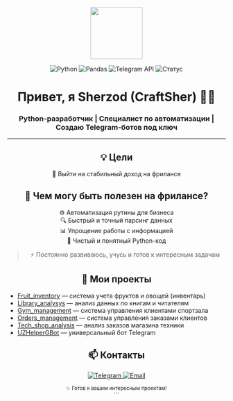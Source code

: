 <div id="header" align="center">
  <img src="https://media.giphy.com/media/KAq5w47R9rmTuvWOWa/giphy.gif" width="120"/>
  
  ![Python](https://img.shields.io/badge/Python-3776AB?style=flat&logo=python&logoColor=white)
  ![Pandas](https://img.shields.io/badge/Pandas-150458?style=flat&logo=pandas&logoColor=white)
  ![Telegram API](https://img.shields.io/badge/Telegram_Bots-26A5E4?style=flat&logo=telegram&logoColor=white)
  ![Статус](https://img.shields.io/badge/Доступен_для_проектов-00CC00?style=flat)
</div>

<h1 align="center">
  Привет, я Sherzod (CraftSher) 👨‍💻
</h1>

<h3 align="center">
  Python-разработчик | Специалист по автоматизации | Создаю Telegram-ботов под ключ
</h3>

---

<div align="center">

  <h2>💡 Цели</h2>

  <ul style="list-style-type:none; padding:0;">
    <li>💼 Выйти на стабильный доход на фрилансе</li>
  </ul>

  <h2>🧭 Чем могу быть полезен на фрилансе?</h2>

  <ul style="list-style-type:none; padding:0;">
    <li>⚙️ Автоматизация рутины для бизнеса</li>
    <li>🔍 Быстрый и точный парсинг данных</li>
    <li>📊 Упрощение работы с информацией</li>
    <li>🐍 Чистый и понятный Python-код</li>
  </ul>

  <blockquote>
    ⚡ Постоянно развиваюсь, учусь и готов к интересным задачам
  </blockquote>

  <h2>🚀 Мои проекты</h2>
  
  <ul style="text-align:left; max-width:600px; margin:auto;">
    <li><a href="https://github.com/CraftSher/Fruit_inventory">Fruit_inventory</a> — система учета фруктов и овощей (инвентарь)</li>
    <li><a href="https://github.com/CraftSher/Library_analysys">Library_analysys</a> — анализ данных по книгам и читателям</li>
    <li><a href="https://github.com/CraftSher/Gym_management">Gym_management</a> — система управления клиентами спортзала</li>
    <li><a href="https://github.com/CraftSher/Orders_management">Orders_management</a> — система управления заказами клиентов</li>
    <li><a href="https://github.com/CraftSher/Tech_shop_analysis">Tech_shop_analysis</a> — анализ заказов магазина техники</li>
    <li><a href="https://github.com/CraftSher/UZHelperGBot">UZHelperGBot</a> — универсальный бот Telegram</li>
  </ul>

  <h2>📫 Контакты</h2>
<p align="center"> <a href="https://t.me/clever_blok"> <img src="https://img.shields.io/badge/Telegram-Написать_мне-2CA5E0?style=for-the-badge&logo=telegram" alt="Telegram"/> </a> <a href="mailto:serzodtagirov87@gmail.com"> <img src="https://img.shields.io/badge/Email-Отправить_запрос-D14836?style=for-the-badge&logo=gmail" alt="Email"/> </a> </p><div align="center"> <sub>✨ Готов к вашим интересным проектам!</sub> </div> ```






